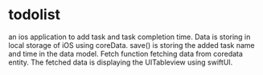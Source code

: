 # todolist


an ios application to add task and task completion time. Data is storing in local storage of iOS using coreData. save() is storing the added task name and time in the data model. Fetch function fetching data from coredata entity. The fetched data is displaying the UITableview using swiftUI.
